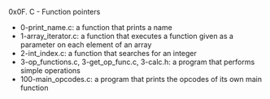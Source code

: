 0x0F. C - Function pointers
 - 0-print_name.c: a function that prints a name
 - 1-array_iterator.c: a function that executes a function given as a parameter on each element of an array
 - 2-int_index.c: a function that searches for an integer
 - 3-op_functions.c, 3-get_op_func.c, 3-calc.h: a program that performs simple operations
 - 100-main_opcodes.c: a program that prints the opcodes of its own main function
